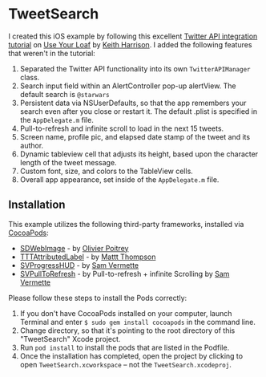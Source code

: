 TweetSearch
===========

I created this iOS example by following this excellent [Twitter API integration tutorial](http://useyourloaf.com/blog/migrating-to-the-new-twitter-search-api/) on [Use Your Loaf](http://useyourloaf.com/) by [Keith Harrison](https://github.com/kharrison). I added the following features that weren't in the tutorial:

1. Separated the Twitter API functionality into its own `TwitterAPIManager` class.
2. Search input field within an AlertController pop-up alertView. The default search is `@starwars`
3. Persistent data via NSUserDefaults, so that the app remembers your search even after you close or restart it. The default .plist is specified in the `AppDelegate.m` file.
4. Pull-to-refresh and infinite scroll to load in the next 15 tweets.
5. Screen name, profile pic, and elapsed date stamp of the tweet and its author.
6. Dynamic tableview cell that adjusts its height, based upon the character length of the tweet message.
7. Custom font, size, and colors to the TableView cells.
8. Overall app appearance, set inside of the `AppDelegate.m` file.

## Installation

This example utilizes the following third-party frameworks, installed via [CocoaPods](https://cocoapods.org/):

* [SDWebImage](https://github.com/rs/SDWebImage) - by [Olivier Poitrey](https://github.com/rs)
* [TTTAttributedLabel](https://github.com/TTTAttributedLabel/TTTAttributedLabel) - by [Mattt Thompson](https://github.com/mattt)
* [SVProgressHUD](https://github.com/SVProgressHUD/SVProgressHUD) - by [Sam Vermette](https://github.com/samvermette) 
* [SVPullToRefresh](https://github.com/samvermette/SVPullToRefresh) - by Pull-to-refresh + infinite Scrolling by [Sam Vermette](https://github.com/samvermette)

Please follow these steps to install the Pods correctly:

1. If you don't have CocoaPods installed on your computer, launch Terminal and enter `$ sudo gem install cocoapods` in the command line.
2. Change directory, so that it's pointing to the root directory of this "TweetSearch" Xcode project. 
3. Run `pod install` to install the pods that are listed in the Podfile.
4. Once the installation has completed, open the project by clicking to open `TweetSearch.xcworkspace` – not the `TweetSearch.xcodeproj`.


